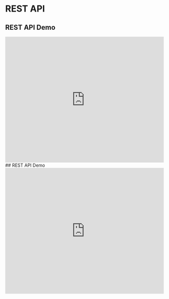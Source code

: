 # REST API

## REST API Demo

<iframe
  width="100%"
  height="400"
  src="https://jsfiddle.net/gh/get/library/pure/jquery/jquery-mobile/demos/ajax/index.html"
  frameborder="0"
  allowfullscreen
></iframe>## REST API Demo

<iframe
  width="100%"
  height="400"
  src="https://jsfiddle.net/gh/get/library/pure/jquery/jquery-mobile/demos/ajax/index.html"
  frameborder="0"
  allowfullscreen
></iframe>
